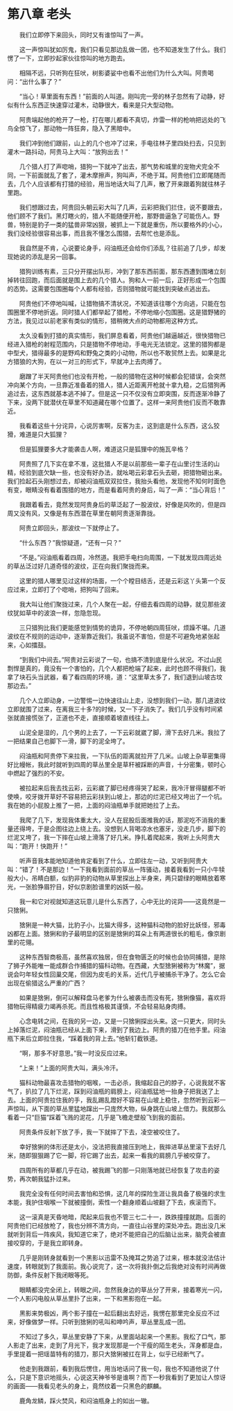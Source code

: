 # 第八章 老头


　　我们立即停下来回头，同时又有谁惊叫了一声。

　　这一声惊叫犹如厉鬼，我们只看见那边乱做一团，也不知道发生了什么。我们愣了一下，立即抄起家伙往惊叫的地方跑去。

　　相隔不远，只听狗在狂吠，树影婆娑中也看不出他们为什么大叫。阿贵喝问：“出什么事了？”

　　“当心！草里面有东西！”前面的人叫道。刚叫完一旁的林子忽然有了动静，好似有什么东西正快速穿过灌木，动静很大，看来是只大型动物。

　　阿贵端起他的枪开了一枪，打在哪儿都看不真切，炸雷一样的枪响把远处的飞鸟全惊飞了，那动物一阵狂奔，隐入了黑暗中。

　　我们冲到他们跟前，山上的几个也冲了过来，手电往林子里四处扫去，只见到灌木一路抖动，阿贵马上大叫：“放狗出去！”

　　几个猎人打了声唿哨，猎狗一下就冲了出去，那气势和城里的宠物犬完全不同，一下前面就乱了套了，灌木摩擦声，狗叫声，不绝于耳。阿贵他们立即尾随而去，几个人应该都有打猎的经验，用当地话大叫了几声，散了开来跟着狗就往林子里跑。

　　我们想跟过去，阿贵回头朝云彩大叫了几声，云彩把我们拦住，说不要跟去，他们顾不了我们。黑灯瞎火的，猎人不能随便开枪，那野兽逼急了可能伤人。野兽，特别是豹子一类的猛兽非常凶狠，被抓上一下就是重伤，所以要格外的小心，我们没经验很容易出事，而且我不懂怎么围猎，去帮忙也是添乱。

　　我自然是不肯，心说要论身手，闷油瓶还会给你们添乱？往前追了几步，却发现她说的添乱是另一回事。

　　猎狗训练有素，三只分开摆出队形，冲到了那东西前面，那东西遭到围堵立刻掉转往回跑，而后面就是围上去的几个猎人。狗和人一前一后，正好形成一个包围的态势。这需要包围圈每个人都有经验，否则猎物就可能找到突破点逃出去。

　　阿贵他们不停地叫喊，让猎物搞不清状况，不知道该往哪个方向逃，只能在包围圈里不停地折返。同时猎人们都举起了猎枪，不停地缩小包围圈。这是猎野猪的方法，我见过以前老家有类似的情形，猎稍微大点的动物都用这种方式。

　　太久没看到打猎的真实情形，我们屏息看着，阿贵他们越逼越近，很快猎物已经进入猎枪的射程范围内，只是猎物不停地动，手电光无法锁定。这里的猎狗都是中型犬，猎得最多的是野鸡和野兔之类的小动物，所以也不敢贸然上去。如果是北方猎狼的大狗，在以一对三的形式下，早就冲上去肉搏了。

　　磨蹭了半天阿贵他们也没有开枪，一般的猎物在这种时候都会犯错误，会突然冲向某个方向，一旦靠近准备着的猎人，猎人近距离开枪就十拿九稳，之后猎狗再追过去，这东西就基本逃不掉了。但是这一只不仅没有立即突围，反而逐渐冷静了下来，没两下就潜伏在草里不知道藏在哪个位置了。这样一来阿贵他们反而不敢靠近。

　　我看着这些十分诧异，心说厉害啊，反客为主，这到底是什么东西，这么狡猾，难道是只大狐狸？

　　但是狐狸要多大才能袭击人啊，难道这只是狐狸中的施瓦辛格？

　　阿贵照了几下实在拿不准，这批猎人不是以前那些一辈子在山里讨生活的山精，经验到底欠缺一些，也没有好办法，就吆喝云彩拿石头去砸，把猎物砸出来。我们捡起石头刚想过去，却被闷油瓶双双拉住，我抬头看他，发现他不知何时面色有变，眼睛没有看着围猎的地方，而是看着阿贵的身后，叫了一声：“当心背后！”

　　我跟着看去，竟然发现阿贵身后的草泛起了一股波纹，好像是风吹的，但是四周又没有风，又像是有东西潜在草里在朝阿贵逐渐靠拢。

　　阿贵立即回头，那波纹一下就停止了。

　　“什么东西？”我惊疑道，“还有一只？”

　　“不是。”闷油瓶看着四周，冷然道。我把手电扫向周围，一下就发现四周远处的草丛泛过好几道奇怪的波纹，正在向我们聚拢而来。

　　这里的猎人哪里见过这样的场面，一个个瞠目结舌，还是云彩这丫头第一个反应过来，立即打了个唿哨，把狗叫了回来。

　　我大叫让他们聚拢过来，几个人聚在一起，仔细去看四周的动静，就见那些波纹犹如草中的波浪一样，忽隐忽现。

　　三只猎狗比我们更能感觉到情势的诡异，不停地朝四周狂吠，烦躁不堪。几道波纹在不规则的运动中，逐渐靠近我们，我虽说不害怕，但是不可避免地紧张起来，心如擂鼓。

　　“到我们中间去。”阿贵对云彩说了一句，也搞不清到底是什么状况。不过山民剽悍是真的，竟没有一个害怕的，几个人都把枪端了起来，此时也顾不得我们，我拿了块石头当武器，看了看四周的环境，道：“这里草太多了，我们退到山坡古坟那边去。”

　　几个人立即动身，一边警惕一边快速往山上走，没想到我们一动，那几道波纹立即就围了过来，在离我三十多?的时候，又一下子消失了。我们几乎没有时间紧张就直接慌张了，正道也不走，直接顺着坡直线往上。

　　山泥全是湿的，几个男的上去了，一下云彩就崴了脚，滑下去好几米。我拉了一把结果自己也脚下一滑，脚下的泥全垮了。

　　闷油瓶和阿贵停下来拉我，一下队伍的距离就拉开了几米。山坡上杂草密集得好比幔帐，我此时就听到四周的草丛里全是草秆被踩断的声音，十分密集，顿时心中燃起了强烈的不安。

　　被拉起来后我去找云彩，云彩崴了脚已经疼得哭了起来，我冷汗冒得腿都不听使唤，咬牙拨开草好不容易把云彩扶到山坡上，那边的烂泥已经又垮出了一个坑。我在她的小屁股上推了一把，上面的闷油瓶单手就把她拉了上去。

　　我爬了几下，发现我体重太大，没人在屁股后面推我的话，那泥吃不消我的重量还得垮，于是企图往边上绕上去。没想到人背喝凉水也塞牙，没走几步，脚下的烂泥又垮了，我一下摔在山坡上滑落了好几米。挣扎着爬起来，我听上头阿贵大叫：“跑开！快跑开！”

　　听声音我本能地知道他肯定看到了什么，立即往左一动，又听到阿贵大叫：“错了！不是那边！”一下我看到面前的草丛一阵骚动，接着我看到一只小牛犊般大小，吊睛白额，似豹非豹的动物从草里探出上半身来，两只碧绿的眼睛放着寒光，一张脸狰眉狞目，好似京剧脸谱里的凶妖一般。

　　我一和它对视就知道这玩意儿是什么东西了，心中无比的诧异——这竟然是一只猞猁。

　　猞猁是一种大猫，比豹子小，比猫大得多，这种猫科动物的脸好比妖怪，邪毒凶都在上面。猞猁和豹子最明显的区别是猞猁的耳朵上有两道很长的粗毛，像京剧里的花翎。

　　这种东西智商极高，虽然喜欢独居，但在食物匮乏的时候也会协同捕猎，是除了狮子外能唯一能成群合作捕猎的猫科动物。在西藏，大型猞猁被称为“林魔”，据说会叼年轻女性回巢交尾，但因为皮毛的关系，近代几乎被捕杀干净了。怎么它会出现在偷猎这么严重的广西？ 

　　如果是猞猁，倒可以解释盘马老爹为什么被袭击而没有死，猞猁像猫，喜欢将猎物玩得精疲力竭再杀死。而且性格极其谨慎，不会轻易贴身肉搏。

　　心念电转之间，在我的另一边，又是一只猞猁探出头来。这一只更大，同时头上掉落烂泥，闷油瓶已经从上面下来，滑到了我边上。阿贵的猎刀在他手里。闷油瓶下来后立即拉住我，“踩着我的背上去。”他斩钉截铁道。

　　“啊，那多不好意思。”我一时没反应过来。

　　“上来！”上面的阿贵大叫，满头冷汗。

　　猫科动物最喜攻击猎物的咽喉，一击必杀，我缩起自己的脖子，心说我就不客气了，扒拉了几下烂泥，踩到闷油瓶的肩膀上，闷油瓶猛地一抬身子把我送了上去。上面的阿贵拉住我的手，我乱踢乱蹬好不容易在山坡上稳住，忽然听到云彩一声惊叫，从下面的草丛里猛地蹿出一只庞然大物，纵身跳在山坡上借力。我就那么看着一只“巨猫”踩着飞溅的泥花，几乎是飞檐走壁般飞到我的面前。

　　阿贵条件反射下放了手，我一下就摔了下去，凌空被咬住了。

　　幸好猞猁的体形还是太小，没法把我直接压到地上，我摔进草丛里滚下去好几米，随即狠狠踢了它一脚，将它踢了出去，起来一看我的肩膀几乎被咬穿了。

　　四周所有的草都几乎在动，被我踢飞的那一只刚落地就已经恢复了攻击的姿势，再次朝我猛扑过来。

　　我完全没有任何时间去害怕和恐惧，这几年的探险生涯让我具备了极强的求生本能，我护住咽喉一下就被撞倒，索性一个翻身顺着山坡翻了下去，疾滚而下。

　　这一滚真是天昏地暗，爬起来后我也不管三七二十一，跌跌撞撞就跑。后面的阿贵他们已经放枪了，我也分辨不清方向，一直往山谷里的深处冲去。跑出没几米就听到背后一阵疾风，我知道它来了，绝对不能把自己的后脑让出来，脑壳会被直接咬穿的，于是我立即转身。

　　几乎是刚转身就看到一个黑影以迅雷不及掩耳之势追了过来，根本就没法估计速度，转眼就到了我面前。我心说完了，这一次将我扑倒之后我绝对没有时间再做防御，条件反射下我闭眼等死。

　　眼睛都没完全闭上，转眼之间，忽然我身边的草丛分了开来，接着寒光一闪，一个人影闪电般从草丛里扑了出来，一下和黑影抱在一起。

　　黑影来势极凶，两个影子撞在一起后翻出去好远，我愣在那里完全反应不过来，好像做梦一样。只听到猞猁的吼叫和呻吟声，草丛里乱成一团。

　　不知过了多久，草丛里安静了下来，从里面站起来一个黑影。我松了口气，那人影走了出来，走到了月光下，我才发现那是一个干瘦的陌生老头，浑身都是血，手里提着一把瑶苗特有的猎刀，那只大猞猁被扛在背上，似乎已经断气了。

　　他走到我跟前，看到我后愣住，用当地话问了我一句，我也不知道他说了什么，只是下意识地摇头，心说这天神爷爷是谁啊？而下一秒我看到了更加让人惊讶的画面——我看见老头的身上，竟然纹着一只黑色的麒麟。

　　鹿角龙鳞，踩火焚风，和闷油瓶身上的如出一辙。 

